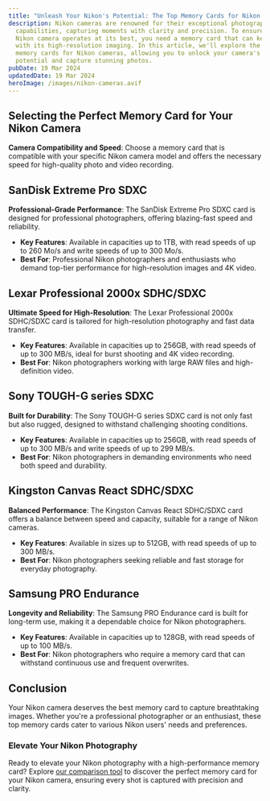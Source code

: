 ```yaml
---
title: "Unleash Your Nikon's Potential: The Top Memory Cards for Nikon Cameras"
description: Nikon cameras are renowned for their exceptional photography
  capabilities, capturing moments with clarity and precision. To ensure your
  Nikon camera operates at its best, you need a memory card that can keep up
  with its high-resolution imaging. In this article, we'll explore the best
  memory cards for Nikon cameras, allowing you to unlock your camera's full
  potential and capture stunning photos.
pubDate: 19 Mar 2024
updatedDate: 19 Mar 2024
heroImage: /images/nikon-cameras.avif
---
```

## **Selecting the Perfect Memory Card for Your Nikon Camera**

**Camera Compatibility and Speed**: Choose a memory card that is compatible with your specific Nikon camera model and offers the necessary speed for high-quality photo and video recording.

## **SanDisk Extreme Pro SDXC**

**Professional-Grade Performance**: The SanDisk Extreme Pro SDXC card is designed for professional photographers, offering blazing-fast speed and reliability.

* **Key Features**: Available in capacities up to 1TB, with read speeds of up to 260 Mo/s and write speeds of up to 300 Mo/s.
* **Best For**: Professional Nikon photographers and enthusiasts who demand top-tier performance for high-resolution images and 4K video.

## **Lexar Professional 2000x SDHC/SDXC**

**Ultimate Speed for High-Resolution**: The Lexar Professional 2000x SDHC/SDXC card is tailored for high-resolution photography and fast data transfer.

* **Key Features**: Available in capacities up to 256GB, with read speeds of up to 300 MB/s, ideal for burst shooting and 4K video recording.
* **Best For**: Nikon photographers working with large RAW files and high-definition video.

## **Sony TOUGH-G series SDXC**

**Built for Durability**: The Sony TOUGH-G series SDXC card is not only fast but also rugged, designed to withstand challenging shooting conditions.

* **Key Features**: Available in capacities up to 256GB, with read speeds of up to 300 MB/s and write speeds of up to 299 MB/s.
* **Best For**: Nikon photographers in demanding environments who need both speed and durability.

## **Kingston Canvas React SDHC/SDXC**

**Balanced Performance**: The Kingston Canvas React SDHC/SDXC card offers a balance between speed and capacity, suitable for a range of Nikon cameras.

* **Key Features**: Available in sizes up to 512GB, with read speeds of up to 300 MB/s.
* **Best For**: Nikon photographers seeking reliable and fast storage for everyday photography.

## **Samsung PRO Endurance**

**Longevity and Reliability**: The Samsung PRO Endurance card is built for long-term use, making it a dependable choice for Nikon photographers.

* **Key Features**: Available in capacities up to 128GB, with read speeds of up to 100 MB/s.
* **Best For**: Nikon photographers who require a memory card that can withstand continuous use and frequent overwrites.

## **Conclusion**

Your Nikon camera deserves the best memory card to capture breathtaking images. Whether you're a professional photographer or an enthusiast, these top memory cards cater to various Nikon users' needs and preferences.

### **Elevate Your Nikon Photography**

Ready to elevate your Nikon photography with a high-performance memory card? Explore [our comparison tool](https://sdprices.com/) to discover the perfect memory card for your Nikon camera, ensuring every shot is captured with precision and clarity.